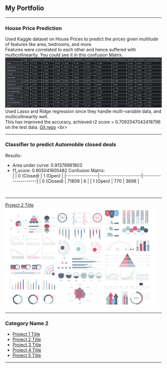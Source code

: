 ## My Portfolio

---

### House Price Prediction

Used Kaggle dataset on House Prices to predict the prices given multitude of features  like area, bedrooms, and more.<br>
Features were correlated to each other and hence suffered with multicollinearity. You could see it in this confusion Matrix.
<img src="images/house_price_corr_matrix.png?raw=true"/>
<br>
Used Lasso and Ridge regression since they handle multi-variable data, and multicollinearity well. <br>
This has improved the accuracy, achieved r2 score = 0.7092047042418796 on the test data.
[Git repo]([http://example.com/](https://github.com/kartikpradyumna92/Kaggle_House_Price_Predictions))
<br>

---
### Classifier to predict Automobile closed deals

Results- <br>
- Area under curve: 0.91378991803
- f1_score: 0.905041605482
Confusion Matrix: <br>
|                | 0 (Closed)          | 1 (Open)            |
|----------------|---------------------|---------------------|
| 0 (Closed)     |          71809      |          6          |
| 1 (Open)       |          770        |          3698       |
<br>

---

[Project 2 Title](/pdf/sample_presentation.pdf)
<img src="images/dummy_thumbnail.jpg?raw=true"/>

---

### Category Name 2

- [Project 1 Title](http://example.com/)
- [Project 2 Title](http://example.com/)
- [Project 3 Title](http://example.com/)
- [Project 4 Title](http://example.com/)
- [Project 5 Title](http://example.com/)

---




